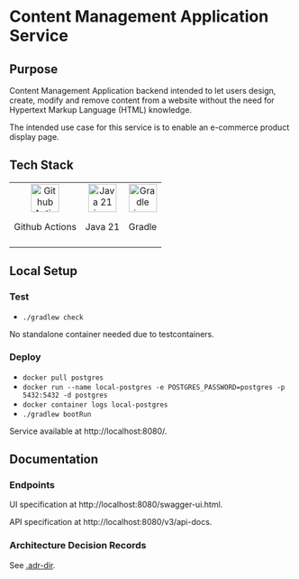 # Content Management Application Service

## Purpose

Content Management Application backend intended to let users design, create, modify and remove content from a website without the need for Hypertext Markup Language (HTML) knowledge.

The intended use case for this service is to enable an e-commerce product display page.

## Tech Stack
|                                                                                                                                              |                                                                                                                                     |                                                                                                                                                   |
|:--------------------------------------------------------------------------------------------------------------------------------------------:|:-----------------------------------------------------------------------------------------------------------------------------------:|:-------------------------------------------------------------------------------------------------------------------------------------------------:|
| <img height="50" alt="Github Actions" src="https://static-00.iconduck.com/assets.00/github-icon-512x500-i14wp164.png"> <p>Github Actions</p> | <img height="50" alt="Java 21 icon" src="https://static-00.iconduck.com/assets.00/java-icon-1511x2048-6ikx8301.png"> <p>Java 21</p> | <img height="50" alt="Gradle icon" src="https://static-00.iconduck.com/assets.00/file-type-light-gradle-icon-512x377-slv3rykw.png"> <p>Gradle</p> |
|                                                                                                                                              |                                                                                                                                     |                                                                                                                                                   |

## Local Setup
### Test
- `./gradlew check`

No standalone container needed due to testcontainers.

### Deploy
- `docker pull postgres`
- `docker run --name local-postgres -e POSTGRES_PASSWORD=postgres -p 5432:5432 -d postgres`
- `docker container logs local-postgres`
- `./gradlew bootRun`

Service available at http://localhost:8080/.

## Documentation

### Endpoints
UI specification at http://localhost:8080/swagger-ui.html.

API specification at http://localhost:8080/v3/api-docs.


### Architecture Decision Records
See [.adr-dir](.adr-dir).

